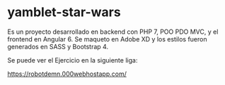 # yamblet-star-wars

Es un proyecto desarrollado en backend con PHP 7, POO PDO MVC, y el frontend en Angular 6.
Se maqueto en Adobe XD y los estilos fueron generados en SASS y Bootstrap 4.

Se puede ver el Ejercicio en la siguiente liga:

https://robotdemn.000webhostapp.com/

